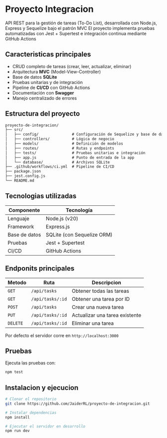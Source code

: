 # Proyecto Integracion

API REST para la gestión de tareas (To-Do List), desarrollada con Node.js, Express y Sequelize bajo el patrón MVC
El proyecto implementa pruebas automatizadas con Jest + Supertest e integración continua mediante GitHub Actions

## Caracteristicas principales
- CRUD completo de tareas (crear, leer, actualizar, eliminar)
- Arquitectura **MVC** (Model-View-Controller)
- Base de datos **SQLite**
- Pruebas unitarias y de integración
- Pipeline de **CI/CD** con GitHub Actions
- Documentación con **Swagger**
- Manejo centralizado de errores

## Estructura del proyecto

```markdown
proyecto-de-integracion/
├── src/
│   ├── config/               # Configuración de Sequelize y base de datos
│   ├── controllers/          # Lógica de negocio
│   ├── models/               # Definición de modelos
│   ├── routes/               # Rutas y endpoints
│   ├── tests/                # Pruebas unitarias e integración
│   ├── app.js                # Punto de entrada de la app
│   └── database/             # Archivos SQLite
├── .github/workflows/ci.yml  # Pipeline de CI/CD
├── package.json
├── jest.config.js
└── README.md
````

## Tecnologias utilizadas
| Componente    | Tecnología                 |
|---------------|----------------------------|
| Lenguaje      | Node.js (v20)              |
| Framework     | Express.js                 |
| Base de datos | SQLite (con Sequelize ORM) |
| Pruebas       | Jest + Supertest           |
| CI/CD         | GitHub Actions             |

## Endponits principales

| Metodo   | Ruta             | Descripcion                    |
| -------- | ---------------- | ------------------------------ |
| `GET`    | `/api/tasks`     | Obtener todas las tareas       |
| `GET`    | `/api/tasks/:id` | Obtener una tarea por ID       |
| `POST`   | `/api/tasks`     | Crear una nueva tarea          |
| `PUT`    | `/api/tasks/:id` | Actualizar una tarea existente |
| `DELETE` | `/api/tasks/:id` | Eliminar una tarea             |

Por defecto el servidor corre en `http://localhost:3000`


## Pruebas

Ejecuta las pruebas con:

```bash
npm test
```

## Instalacion y ejecucion

```bash
# Clonar el repositorio
git clone https://github.com/JaiderRL/proyecto-de-integracion.git

# Instalar dependencias
npm install

# Ejecutar el servidor en desarrollo
npm run dev

```



